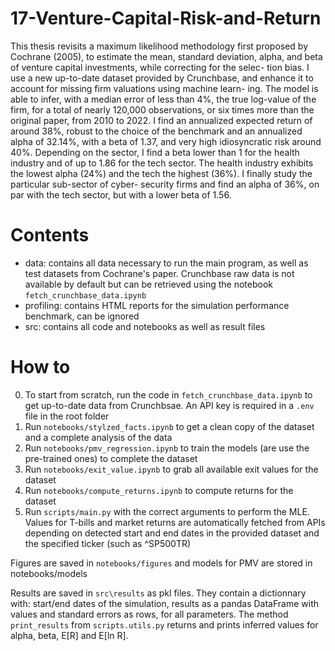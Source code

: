# 17-Venture-Capital-Risk-and-Return

This thesis revisits a maximum likelihood methodology first proposed by Cochrane (2005), to estimate the mean, standard deviation, alpha, and beta of venture capital investments, while correcting for the selec- tion bias. I use a new up-to-date dataset provided by Crunchbase, and enhance it to account for missing firm valuations using machine learn- ing. The model is able to infer, with a median error of less than 4%, the true log-value of the firm, for a total of nearly 120,000 observations, or six times more than the original paper, from 2010 to 2022. I find an annualized expected return of around 38%, robust to the choice of the benchmark and an annualized alpha of 32.14%, with a beta of 1.37, and very high idiosyncratic risk around 40%. Depending on the sector, I find a beta lower than 1 for the health industry and of up to 1.86 for the tech sector. The health industry exhibits the lowest alpha (24%) and the tech the highest (36%). I finally study the particular sub-sector of cyber- security firms and find an alpha of 36%, on par with the tech sector, but with a lower beta of 1.56.

# Contents

* data: contains all data necessary to run the main program, as well as test datasets from Cochrane's paper. Crunchbase raw data is not available by default but can be retrieved using the notebook `fetch_crunchbase_data.ipynb`
* profiling: contains HTML reports for the simulation performance benchmark, can be ignored
* src: contains all code and notebooks as well as result files

# How to

0. To start from scratch, run the code in `fetch_crunchbase_data.ipynb` to get up-to-date data from Crunchbsae. An API key is required in a `.env` file in the root folder
1. Run `notebooks/stylzed_facts.ipynb` to get a clean copy of the dataset and a complete analysis of the data
2. Run `notebooks/pmv_regression.ipynb` to train the models (are use the pre-trained ones) to complete the dataset
3. Run `notebooks/exit_value.ipynb` to grab all available exit values for the dataset
4. Run `notebooks/compute_returns.ipynb` to compute returns for the dataset
5. Run `scripts/main.py` with the correct arguments to perform the MLE. Values for T-bills and market returns are automatically fetched from APIs depending on detected start and end dates in the provided dataset and the specified ticker (such as ^SP500TR)

Figures are saved in `notebooks/figures` and models for PMV are stored in notebooks/models

Results are saved in `src\results` as pkl files. They contain a dictionnary with: start/end dates of the simulation, results as a pandas DataFrame with values and standard errors as rows, for all parameters. The method `print_results` from `scripts.utils.py` returns and prints inferred values for alpha, beta, E[R] and E[ln R].
